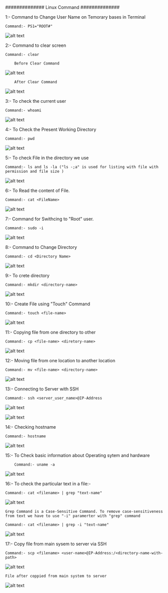 ############## Linux Command ##############

1:- Command to Change User Name on Temorary bases in Terminal
    
    Command:- PS1="ROOT#"

![alt text](image.png)

2:- Command to clear screen

    Command:- clear

        Before Clear Command

![alt text](image-1.png)

        After Clear Command

![alt text](image-2.png)

3:- To check the current user
   
    Command:- whoami

![alt text](image-3.png)

4:- To Check the Present Working Directory

    Command:- pwd

![alt text](image-4.png)

5:- To check File in the directory we use

    Command:- ls and ls -la ("ls -;a" is used for listing with file with permission and file size )

![alt text](image-5.png)

6:- To Read the content of File.

    Command:- cat <FileName>

![alt text](image-6.png)

7:- Command for Swithcing to "Root" user.

    Command:- sudo -i

![alt text](image-7.png)    

8:- Command to Change Directory

    Command:- cd <Directory Name>
![alt text](image-8.png)

9:- To crete directory 

    Command:- mkdir <directory-name>

![alt text](image-9.png)

10:- Create File using "Touch" Command

    Command:- touch <file-name>

![alt text](image-10.png)

11:- Copying file from one directory to other
    
    Command:- cp <file-name> <diretory-name>

![alt text](image-11.png)

12:- Moving file from one location to another location

    Command:- mv <file-name> <directory-name>

![alt text](image-12.png)

13:- Connecting to Server with SSH

    Command:- ssh <server_user_name>@IP-Address

![alt text](image-13.png)

![alt text](image-14.png)

14:- Checking hostname

    Command:- hostname

![alt text](image-15.png)

15:- To Check basic information about Operating sytem and hardware

        Command:- uname -a

![alt text](image-16.png)

16:- To check the particular text in a file:-

    Command:- cat <filename> | grep "text-name"  

![alt text](image-17.png)

    Grep Command is a Case-Sensitive Command. To remove case-sensitiveness from text we have to use "-i" paramerter with "grep" command

    Command:- cat <filename> | grep -i "text-name"  

![alt text](image-18.png)

17:- Copy file from main sysem to server via SSH

    Command:- scp <filename> <user-name>@IP-Address:/<directory-name-with-path>

![alt text](image-19.png)

    File after coppied from main system to server

![alt text](image-20.png)
